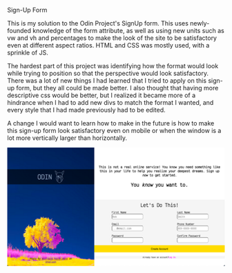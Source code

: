 Sign-Up Form

This is my solution to the Odin Project's SignUp form. This uses newly-founded knowledge of the form attribute, as well as using new units such as vw and vh and percentages to make the look of the site to be satisfactory even at different aspect ratios. HTML and CSS was mostly used, with a sprinkle of JS.

The hardest part of this project was identifying how the format would look while trying to position so that the perspective would look satisfactory. There was a lot of new things I had learned that I tried to apply on this sign-up form, but they all could be made better. I also thought that having more descriptive css would be better, but I realized it became more of a hindrance when I had to add new divs to match the format I wanted, and every style that I had made previously had to be edited.

A change I would want to learn how to make in the future is how to make this sign-up form look satisfactory even on mobile or when the window is a lot more vertically larger than horizontally.

![SignUp Form Image](https://github.com/don04lee/odin-signup-form/blob/main/signupImage.png)